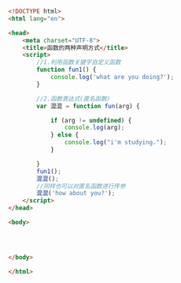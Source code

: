 
<BlogInfo title="23.函数的两种声明方式" author="白日梦想猿" pv=0 read_times=0 pre_cost_time=0分28秒 category="js学习" tag_list="['js学习']" create_time="2020.08.05 09:51:04" update_time="2020.08.05 10:22:37" />

```html
<!DOCTYPE html>
<html lang="en">

<head>
    <meta charset="UTF-8">
    <title>函数的两种声明方式</title>
    <script>
        //1.利用函数关键字自定义函数
        function fun1() {
            console.log('what are you doing?');
        }

        //2.函数表达式(匿名函数)
        var 混混 = function fun(arg) {

            if (arg != undefined) {
                console.log(arg);
            } else {
                console.log("i'm studying.");
            }

        }
        fun1();
        混混();
        //同样也可以对匿名函数进行传参
        混混('how about you?');
    </script>
</head>

<body>




</body>

</html>
```
